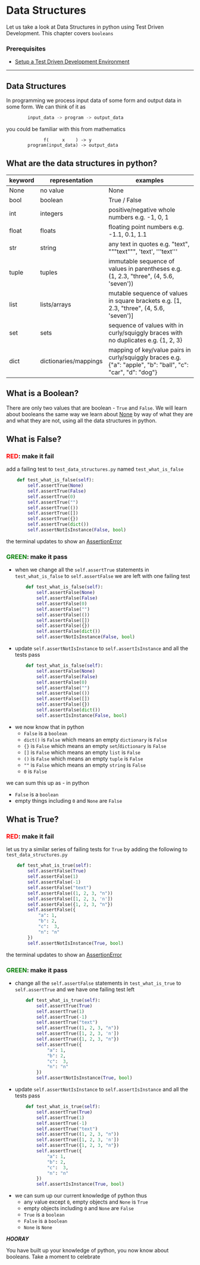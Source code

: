 # Data Structures

Let us take a look at Data Structures in python using Test Driven Development. This chapter covers `booleans`

### Prerequisites

- [Setup a Test Driven Development Environment](./TDD_SETUP.md)

---

## Data Structures

In programming we process input data of some form and output data in some form.
We can think of it as

```python
        input_data -> program -> output_data
```

you could be familiar with this from mathematics
```
              f(     x    ) -> y
        program(input_data) -> output_data
```

## What are the data structures in python?

| keyword  | representation           | examples                                      |
|----------|-----------------------|-----------------------------------------------|
| None     | no value              | None                                          |
| bool     | boolean               | True / False                                   |
| int      | integers              | positive/negative whole numbers e.g. -1, 0, 1 |
| float    | floats                | floating point numbers e.g. -1.1, 0.1, 1.1
| str      | string                | any text in quotes e.g. "text", """text""", 'text', '''text''' |
| tuple    | tuples                | immutable sequence of values in parentheses e.g. (1, 2.3, "three", (4, 5.6, 'seven')) |
| list     | lists/arrays          | mutable sequence of values in square brackets e.g. [1, 2.3, "three", (4, 5.6, 'seven')] |
| set      | sets                  | sequence of values with in curly/squiggly braces with no duplicates e.g. {1, 2, 3} |
| dict     | dictionaries/mappings | mapping of key/value pairs in curly/squiggly braces e.g. {"a": "apple", "b": "ball", "c": "car", "d": "dog"} |

## What is a Boolean?

There are only two values that are boolean - `True` and `False`. We will learn about booleans the same way we learn about  [None](./NONE.md) by way of what they are and what they are not, using all the data structures in python.

## What is False?

### <span style="color:red">**RED**</span>: make it fail

add a failing test to `test_data_structures.py` named `test_what_is_false`
```python
    def test_what_is_false(self):
        self.assertTrue(None)
        self.assertTrue(False)
        self.assertTrue(0)
        self.assertTrue("")
        self.assertTrue(())
        self.assertTrue([])
        self.assertTrue({})
        self.assertTrue(dict())
        self.assertNotIsInstance(False, bool)
```
the terminal updates to show an [AssertionError](./ASSERTION_ERROR.md)

### <span style="color:green">**GREEN**</span>: make it pass

- when we change all the `self.assertTrue` statements in `test_what_is_false` to `self.assertFalse` we are left with one failing test
    ```python
        def test_what_is_false(self):
            self.assertFalse(None)
            self.assertFalse(False)
            self.assertFalse(0)
            self.assertFalse("")
            self.assertFalse(())
            self.assertFalse([])
            self.assertFalse({})
            self.assertFalse(dict())
            self.assertNotIsInstance(False, bool)
    ```
- update `self.assertNotIsInstance` to `self.assertIsInstance` and all the tests pass
    ```python
        def test_what_is_false(self):
            self.assertFalse(None)
            self.assertFalse(False)
            self.assertFalse(0)
            self.assertFalse("")
            self.assertFalse(())
            self.assertFalse([])
            self.assertFalse({})
            self.assertFalse(dict())
            self.assertIsInstance(False, bool)
    ```
- we now know that in python
    - `False` is a `boolean`
    - `dict()` is `False` which means an empty `dictionary` is `False`
    - `{}` is `False` which means an empty `set`/`dictionary` is `False`
    - `[]` is `False` which means an empty `list` is `False`
    - `()` is `False` which means an empty `tuple` is `False`
    - `""` is `False` which means an empty `string` is `False`
    - `0` is `False`

we can sum this up as - in python
- `False` is a `boolean`
- empty things including `0` and `None` are `False`

## What is True?

### <span style="color:red">**RED**</span>: make it fail

let us try a similar series of failing tests for `True` by adding the following to `test_data_structures.py`

```python
    def test_what_is_true(self):
        self.assertFalse(True)
        self.assertFalse(1)
        self.assertFalse(-1)
        self.assertFalse("text")
        self.assertFalse((1, 2, 3, "n"))
        self.assertFalse([1, 2, 3, 'n'])
        self.assertFalse({1, 2, 3, "n"})
        self.assertFalse({
            "a": 1,
            "b": 2,
            "c":  3,
            "n": "n"
        })
        self.assertNotIsInstance(True, bool)
```

the terminal updates to show an [AssertionError](./ASSERTION_ERROR.md)

### <span style="color:green">**GREEN**</span>: make it pass

- change all the `self.assertFalse` statements in `test_what_is_true` to `self.assertTrue` and we have one failing test left
    ```python
        def test_what_is_true(self):
            self.assertTrue(True)
            self.assertTrue(1)
            self.assertTrue(-1)
            self.assertTrue("text")
            self.assertTrue((1, 2, 3, "n"))
            self.assertTrue([1, 2, 3, 'n'])
            self.assertTrue({1, 2, 3, "n"})
            self.assertTrue({
                "a": 1,
                "b": 2,
                "c":  3,
                "n": "n"
            })
            self.assertNotIsInstance(True, bool)
    ```
- update `self.assertNotIsInstance` to `self.assertIsInstance` and all the tests pass
    ```python
        def test_what_is_true(self):
            self.assertTrue(True)
            self.assertTrue(1)
            self.assertTrue(-1)
            self.assertTrue("text")
            self.assertTrue((1, 2, 3, "n"))
            self.assertTrue([1, 2, 3, 'n'])
            self.assertTrue({1, 2, 3, "n"})
            self.assertTrue({
                "a": 1,
                "b": 2,
                "c":  3,
                "n": "n"
            })
            self.assertIsInstance(True, bool)
    ```
- we can sum up our current knowledge of python thus
    - any value except `0`, empty objects and `None` is `True`
    - empty objects including `0` and `None` are `False`
    - `True` is a `boolean`
    - `False` is a `boolean`
    - `None` is `None`

***HOORAY***

You have built up your knowledge of python, you now know about booleans. Take a moment to celebrate